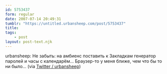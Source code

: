 ```yaml
---
id: 5753437
form: regular
date: 2007-07-14 20:49:31
tumblr: "https://untitled.urbansheep.com/post/5753437"
title:
tags:
    - post
layout: post-text.njk
---
```


<p>urbansheep: Не забыть: на амбиенс поставить к Закладкам генератор паролей и часы с календарём&hellip; Браузер-то у меня ближе, чем что бы то ни было&hellip; (via <a href="http://twitter.com/urbansheep/statuses/149891582">Twitter / urbansheep</a>)</p>

